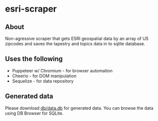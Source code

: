 # esri-scraper

## About
Non-agressive scraper that gets ESRI geospatial data by an array of US zipcodes and saves the tapestry and topics data in to sqlite database.

## Uses the following
* Puppeteer w/ Chromium - for browser automation
* Cheerio - for DOM manipulation
* Sequelize - for data repository

## Generated data
Please download [db/data.db](https://github.com/jasontalon/esri-scraper/blob/master/db/data.db) for generated data. You can browse the data using DB Browser for SQLite.
